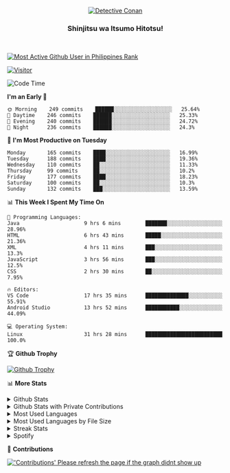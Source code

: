 <p align="center">
<a href="https://mrepol742.github.io">
  <img alt="Detective Conan" src="https://mrepol742-gif-randomizer.vercel.app/api" /> 
  </a> 
  <h3 align="center">Shinjitsu wa Itsumo Hitotsu!</h3>
</p>
<br>

 
[![Most Active Github User in Philippines Rank](https://enibdhv97zm33sz.m.pipedream.net)](https://mrepol742.github.io)

[![Visitor](https://visitor-badge.glitch.me/badge?page_id=mrepol742)](https:/mrepol742.github.io)

[comment]: <> (This is a automated generated Data from github action workflow)
[comment]: <> (START OF GENERATED DATA)

<!--START_SECTION:waka-->
![Code Time](http://img.shields.io/badge/Code%20Time-415%20hrs%2037%20mins-blue)

**I'm an Early 🐤** 

```text
🌞 Morning    249 commits    ██████░░░░░░░░░░░░░░░░░░░   25.64% 
🌆 Daytime    246 commits    ██████░░░░░░░░░░░░░░░░░░░   25.33% 
🌃 Evening    240 commits    ██████░░░░░░░░░░░░░░░░░░░   24.72% 
🌙 Night      236 commits    ██████░░░░░░░░░░░░░░░░░░░   24.3%

```
📅 **I'm Most Productive on Tuesday** 

```text
Monday       165 commits    ████░░░░░░░░░░░░░░░░░░░░░   16.99% 
Tuesday      188 commits    ████░░░░░░░░░░░░░░░░░░░░░   19.36% 
Wednesday    110 commits    ██░░░░░░░░░░░░░░░░░░░░░░░   11.33% 
Thursday     99 commits     ██░░░░░░░░░░░░░░░░░░░░░░░   10.2% 
Friday       177 commits    ████░░░░░░░░░░░░░░░░░░░░░   18.23% 
Saturday     100 commits    ██░░░░░░░░░░░░░░░░░░░░░░░   10.3% 
Sunday       132 commits    ███░░░░░░░░░░░░░░░░░░░░░░   13.59%

```


📊 **This Week I Spent My Time On** 

```text
💬 Programming Languages: 
Java                     9 hrs 6 mins        ███████░░░░░░░░░░░░░░░░░░   28.96% 
HTML                     6 hrs 43 mins       █████░░░░░░░░░░░░░░░░░░░░   21.36% 
XML                      4 hrs 11 mins       ███░░░░░░░░░░░░░░░░░░░░░░   13.3% 
JavaScript               3 hrs 56 mins       ███░░░░░░░░░░░░░░░░░░░░░░   12.5% 
CSS                      2 hrs 30 mins       ██░░░░░░░░░░░░░░░░░░░░░░░   7.95%

🔥 Editors: 
VS Code                  17 hrs 35 mins      ██████████████░░░░░░░░░░░   55.91% 
Android Studio           13 hrs 52 mins      ███████████░░░░░░░░░░░░░░   44.09%

💻 Operating System: 
Linux                    31 hrs 28 mins      █████████████████████████   100.0%

```


<!--END_SECTION:waka-->

[comment]: <> (END OF GENERATED DATA)

<p>

🏆 **Github Trophy**
  
<a href="https://mrepol742.github.io">
<img alt="Github Trophy" src="https://github-profile-trophy.vercel.app/?username=mrepol742&theme=gruvbox">
</a>
</p>

<p>

📊 **More Stats**
  
<details>
  <summary>Github Stats</summary>
  <br>
  <a href="https://mrepol742.github.io">
  <img alt="Github Stats" src="https://github-readme-stats.vercel.app/api?username=mrepol742&show_icons=true&count_private=true&theme=gruvbox">
</a>  
  
</details> 
  
  <details>
  <summary>Github Stats with Private Contributions</summary>
  <br>
 <a href="https://mrepol742.github.io">
<img alt="Github Stats with Private Contributions" src="https://mrepol742.github.io/github-stats/generated/overview.svg">
</a>
</details>
  
<details>
  <summary>Most Used Languages</summary>
  <br>
 <a href="https://mrepol742.github.io">
<img alt="Most Used Languages" src="https://github-readme-stats.vercel.app/api/top-langs/?username=mrepol742&layout=compact&include_all_commits=true&&count_private=true&langs_count=20&theme=gruvbox">
</a>
</details>

 <details>
  <summary>Most Used Languages by File Size</summary>
  <br>
 <a href="https://mrepol742.github.io">
<img alt="Most Used Languages by File Size" src="https://mrepol742.github.io/github-stats/generated/languages.svg">
</a>
</details>

<details>
  <summary>Streak Stats</summary>
  <br>
<a href="https://mrepol742.github.io">
<img alt="'Streak Stats' Please refresh the page if the stats didnt show up" src="https://mrepol742-streak-stats.herokuapp.com/?user=mrepol742&theme=gruvbox">
</a>
</p>
</details>
<details>
  <summary>Spotify</summary>
  <br>
<a href="https://mrepol742.github.io">
<img alt="Spotify" src="https://spotify-recently-played-readme.vercel.app/api?user=7xx9e7hwq1qyown0m4ut78pcz&count=10&unique=true">
</a>
</p>
</details>


📜 **Contributions**
  
<a href="https://mrepol742.github.io">
<img alt="'Contributions' Please refresh the page if the graph didnt show up" src="https://mrepol742-activity-graph.herokuapp.com/graph?username=mrepol742&theme=github&hide_border=true">
</a>
</p>
